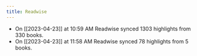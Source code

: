 ```yaml
---
title: Readwise
---
```


- On [[2023-04-23]] at 10:59 AM Readwise synced 1303 highlights from 330 books.
- On [[2023-04-23]] at 11:58 AM Readwise synced 78 highlights from 5 books.